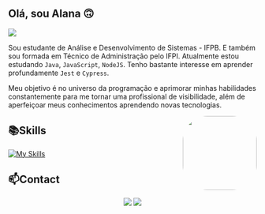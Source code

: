 ##  Olá, sou Alana 🙃
<img src = "https://badgen.net/badge/Hello World!/ 💻/grey?icon=github">

Sou estudante de Análise e Desenvolvimento de Sistemas - IFPB. E também sou formada em Técnico de Administração pelo IFPI. Atualmente estou estudando `Java`, `JavaScript`, `NodeJS`.
Tenho bastante interesse em aprender profundamente `Jest` e `Cypress`.

 Meu objetivo é no universo da programação e aprimorar minhas habilidades constantemente para me tornar uma profissional de visibilidade, além de aperfeiçoar meus conhecimentos aprendendo novas tecnologias.

<img src= "https://user-images.githubusercontent.com/86081104/142960828-873870e4-dca6-4267-b401-fd514a51bd42.png" align = "right" height = "150px" style = "border-radius: 50px;">


## 📚Skills
[![My Skills](https://skillicons.dev/icons?i=html,css,js,java,jest,docker,git,mongodb,nodejs,postgres,vscode,figma)](https://skillicons.dev)


## 📫Contact
<div align="center">
  <a href="https://www.linkedin.com/in/alana-cristina-b805a5217/" target="_blank"><img src="https://img.shields.io/badge/LinkedIn-0077B5?style=for-the-badge&logo=linkedin&logoColor=white" target="_blank"></a>
  <a href = "mailto:allanacristina124@gmail.com"><img src="https://img.shields.io/badge/Gmail-D14836?style=for-the-badge&logo=gmail&logoColor=white" target"_blank"></a>
</div>
